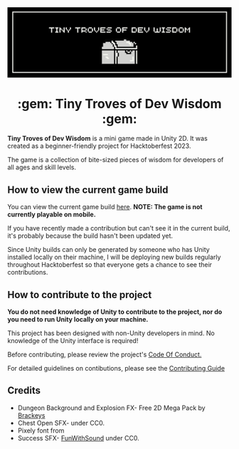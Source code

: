 <img src = "TINY TROVES OF DEV WISDOM-2.jpg" />
<h1 align="center">:gem: Tiny Troves of Dev Wisdom :gem:</h1>
<p>
<b>Tiny Troves of Dev Wisdom</b> is a mini game made in Unity 2D. It was created as a beginner-friendly project for Hacktoberfest 2023. 
</p>
<p>
The game is a collection of bite-sized pieces of wisdom for developers of all ages and skill levels.
</p>
<h2>How to view the current game build</h2>
<p>You can view the current game build <a href="https://mystic-mill-games.itch.io/tiny-troves-of-dev-wisdom">here</a>. <b>NOTE: The game is not currently playable on mobile.</b>
  <p>If you have recently made a contribution but can't see it in the current build, it's probably because the build hasn't been updated yet.</p>
<p>Since Unity builds can only be generated by someone who has Unity installed locally on their machine, I will be deploying new builds regularly throughout Hacktoberfest so that everyone gets a chance to see their contributions.</p>
<h2>How to contribute to the project</h2>
<p>
<b>You do not need knowledge of Unity to contribute to the project, nor do you need to run Unity locally on your machine.</b> 
</p>
<p>
This project has been designed with non-Unity developers in mind. No knowledge of the Unity interface is required!  
</p>
<p>Before contributing, please review the project's <a href="/CODE_OF_CONDUCT.md">Code Of Conduct.</a></p>
<p>For detailed guidelines on contibutions, please see the <a href="/CONTRIBUTING.md">Contributing Guide</a></p>
<h2>Credits</h2>
<ul>
<li>Dungeon Background and Explosion FX- Free 2D Mega Pack by <a href="https://devassets.com/assets/2d-mega-pack/">Brackeys</a></li>
  <li>Chest Open SFX- <a href="https://freesound.org/people/The_Frisbee_of_Peace/sounds/573654/>The_Frisbee_of_Peace"></a> under CC0.</li>
                        <li>Pixely font from <a href="https://www.dafont.com/pixely.d9598>dafont.com"></a></li>
                        <li>Success SFX- <a href="https://freesound.org/people/FunWithSound/sounds/456965/">FunWithSound</a> under CC0.</li>
</ul>




